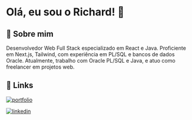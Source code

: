 
# Olá, eu sou o Richard! 👋


## 🚀 Sobre mim
Desenvolvedor Web Full Stack especializado em React e Java. Proficiente em Next.js, Tailwind, com experiência em PL/SQL e bancos de dados Oracle.
Atualmente, trabalho com Oracle PL/SQL e Java, e atuo como freelancer em projetos web.

## 🔗 Links
[![portfolio](https://img.shields.io/badge/my_portfolio-000?style=for-the-badge&logo=ko-fi&logoColor=white)](https://richard-mezzomo-portfolio.vercel.app/) 

[![linkedin](https://img.shields.io/badge/linkedin-0A66C2?style=for-the-badge&logo=linkedin&logoColor=white)](https://www.linkedin.com/in/richardbmezzomo)
